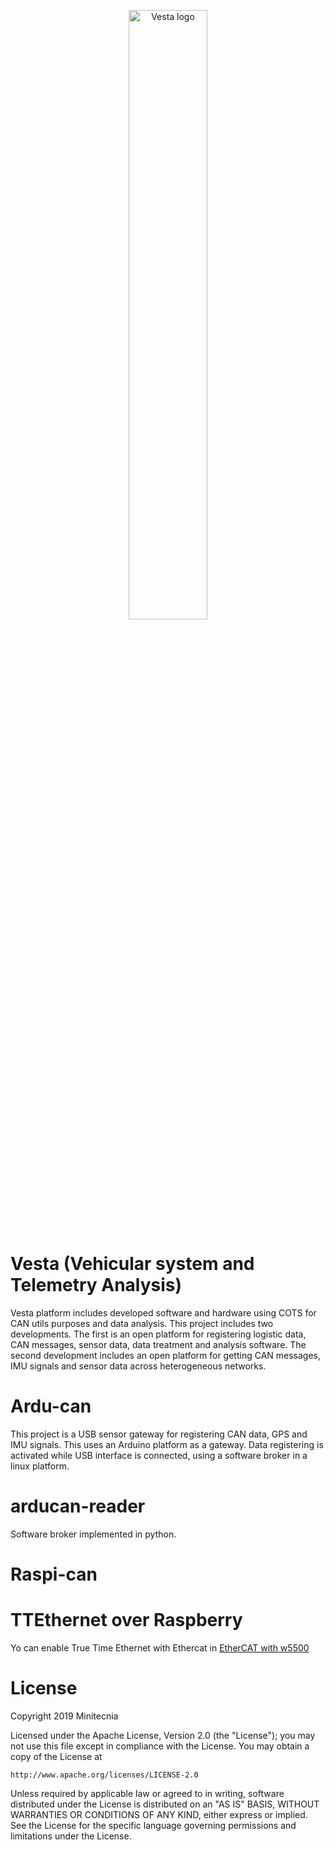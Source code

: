 <p align="center">
<img src="https://upload.wikimedia.org/wikipedia/commons/f/ff/Vesta_Rotation.gif" alt="Vesta logo" width=50% height=50% />
</p>

# Vesta (Vehicular system and Telemetry Analysis)

Vesta platform includes developed software and hardware using COTS for CAN utils purposes and data analysis. This project includes two developments. The first is an open platform for registering logistic data, CAN messages, sensor data, data treatment and analysis software. The second development includes an open platform for getting CAN messages, IMU signals and sensor data across heterogeneous networks.

# Ardu-can
This project is a USB sensor gateway for registering CAN data, GPS and IMU signals. This uses an Arduino platform as a gateway. Data registering is activated while USB interface is connected, using a software broker in a linux platform.
# arducan-reader
Software broker implemented in python.

# Raspi-can

# TTEthernet over Raspberry
Yo can enable True Time Ethernet with Ethercat in <a href=https://github.com/thanhtam-h/soem-w5500-rpi>EtherCAT with w5500</a>

# License

Copyright 2019 Minitecnia

Licensed under the Apache License, Version 2.0 (the "License");
you may not use this file except in compliance with the License.
You may obtain a copy of the License at

    http://www.apache.org/licenses/LICENSE-2.0

Unless required by applicable law or agreed to in writing, software
distributed under the License is distributed on an "AS IS" BASIS,
WITHOUT WARRANTIES OR CONDITIONS OF ANY KIND, either express or implied.
See the License for the specific language governing permissions and
limitations under the License.
